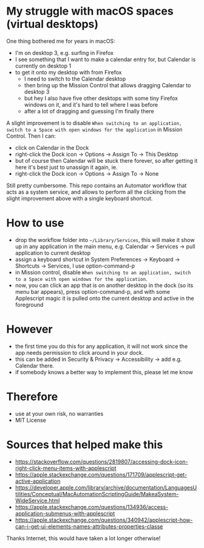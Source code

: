 # My struggle with macOS spaces (virtual desktops)

One thing bothered me for years in macOS:

 * I'm on desktop 3, e.g. surfing in Firefox
 * I see something that I want to make a calendar entry for, but Calendar is currently on desktop 1
 * to get it onto my desktop with from Firefox
   * I need to switch to the Calendar desktop
   * then bring up the Mission Control that allows dragging Calendar to desktop 3
   * but hey I also have five other desktops with some tiny Firefox windows on it, and it's hard to tell where I was before 
   * after a lot of dragging and guessing I'm finally there

A slight improvement is to disable `When switching to an application, switch to a Space with open windows for the application` in Mission Control. Then I can:

 * click on Calendar in the Dock
 * right-click the Dock icon -> Options -> Assign To -> This Desktop
 * but of course then Calendar will be stuck there forever, so after getting it here it's best just to unassign it again, ie.
 * right-click the Dock icon -> Options -> Assign To -> None

Still pretty cumbersome. This repo contains an Automator workflow that acts as a system service, and allows to perform all the clicking from the slight improvement above with a single keyboard shortcut.

# How to use

 * drop the workflow folder into `~/Library/Services`, this will make it show up in any application in the main menu, e.g. Calendar -> Services -> pull application to current desktop
 * assign a keyboard shortcut in System Preferences -> Keyboard -> Shortcuts -> Services, I use option-command-p
 * in Mission control, disable `When switching to an application, switch to a Space with open windows for the application`.
 * now, you can click an app that is on another desktop in the dock (so its menu bar appears), press option-command-p, and with some Applescript magic it is pulled onto the current desktop and active in the foreground 

# However

 * the first time you do this for any application, it will not work since the app needs permission to click around in your dock.
 * this can be added in Security & Privacy -> Accessibility -> add e.g. Calendar there.
 * if somebody knows a better way to implement this, please let me know 

# Therefore

 * use at your own risk, no warranties
 * MIT License

# Sources that helped make this

 * https://stackoverflow.com/questions/2819807/accessing-dock-icon-right-click-menu-items-with-applescript
 * https://apple.stackexchange.com/questions/171709/applescript-get-active-application
 * https://developer.apple.com/library/archive/documentation/LanguagesUtilities/Conceptual/MacAutomationScriptingGuide/MakeaSystem-WideService.html
 * https://apple.stackexchange.com/questions/134936/access-application-submenus-with-applescript
 * https://apple.stackexchange.com/questions/340942/applescript-how-can-i-get-ui-elements-names-attributes-properties-classe

Thanks Internet, this would have taken a lot longer otherwise!
